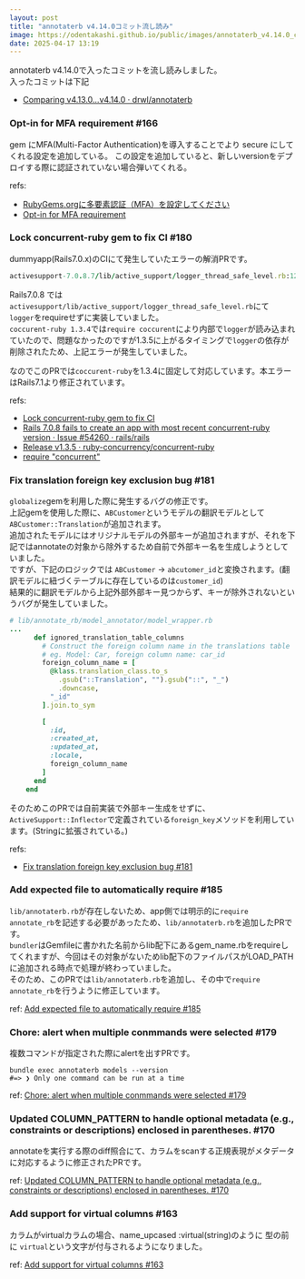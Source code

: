 ```yaml
---
layout: post
title: "annotaterb v4.14.0コミット流し読み"
image: https://odentakashi.github.io/public/images/annotaterb_v4.14.0_commit_reading.png
date: 2025-04-17 13:19
---
```

annotaterb v4.14.0で入ったコミットを流し読みしました。<br>
入ったコミットは下記
- [Comparing v4\.13\.0\.\.\.v4\.14\.0 · drwl/annotaterb](https://github.com/drwl/annotaterb/compare/v4.13.0...v4.14.0)

### Opt-in for MFA requirement #166
gem にMFA(Multi-Factor Authentication)を導入することでより secure にしてくれる設定を追加している。
この設定を追加していると、新しいversionをデプロイする際に認証されていない場合弾いてくれる。

refs:
- [RubyGems\.orgに多要素認証（MFA）を設定してください](https://techracho.bpsinc.jp/hachi8833/2019_04_22/73587)
- [Opt\-in for MFA requirement ](https://github.com/drwl/annotaterb/pull/166)

### Lock concurrent-ruby gem to fix CI #180
dummyapp(Rails7.0.x)のCIにて発生していたエラーの解消PRです。

```rb
activesupport-7.0.8.7/lib/active_support/logger_thread_safe_level.rb:12:in `<module:LoggerThreadSafeLevel>': uninitialized constant ActiveSupport::LoggerThreadSafeLevel::Logger (NameError)
```

Rails7.0.8 では `activesupport/lib/active_support/logger_thread_safe_level.rb`にて `logger`をrequireせずに実装していました。<br>
`coccurent-ruby 1.3.4`では`require coccurent`により内部で`logger`が読み込まれていたので、問題なかったのですが1.3.5に上がるタイミングで`logger`の依存が削除されたため、上記エラーが発生していました。<br>

なのでこのPRでは`coccurent-ruby`を1.3.4に固定して対応しています。本エラーはRails7.1より修正されています。

refs:
- [Lock concurrent\-ruby gem to fix CI](https://github.com/drwl/annotaterb/pull/180)
- [Rails 7\.0\.8 fails to create an app with most recent concurrent\-ruby version · Issue \#54260 · rails/rails](https://github.com/rails/rails/issues/54260)
- [Release v1\.3\.5 · ruby\-concurrency/concurrent\-ruby](https://github.com/ruby-concurrency/concurrent-ruby/releases/tag/v1.3.5)
- [require "concurrent"](https://github.com/rails/rails/commit/0f5e7a66143a8f59a7f0f03b79c7f5c1015f3850)

### Fix translation foreign key exclusion bug #181
`globalize`gemを利用した際に発生するバグの修正です。<br>
上記gemを使用した際に、`ABCustomer`というモデルの翻訳モデルとして`ABCustomer::Translation`が追加されます。<br>
追加されたモデルにはオリジナルモデルの外部キーが追加されますが、それを下記ではannotateの対象から除外するため自前で外部キー名を生成しようとしていました。<br>
ですが、下記のロジックでは `ABCustomer` -> `abcutomer_id`と変換されます。(翻訳モデルに紐づくテーブルに存在しているのは`customer_id`)<br>
結果的に翻訳モデルから上記外部外部キー見つからず、キーが除外されないというバグが発生していました。

```rb
# lib/annotate_rb/model_annotator/model_wrapper.rb
...
      def ignored_translation_table_columns
        # Construct the foreign column name in the translations table
        # eg. Model: Car, foreign column name: car_id
        foreign_column_name = [
          @klass.translation_class.to_s
            .gsub("::Translation", "").gsub("::", "_")
            .downcase,
          "_id"
        ].join.to_sym

        [
          :id,
          :created_at,
          :updated_at,
          :locale,
          foreign_column_name
        ]
      end
    end
```

そのためこのPRでは自前実装で外部キー生成をせずに、`ActiveSupport::Inflector`で定義されている`foreign_key`メソッドを利用しています。(Stringに拡張されている。)

refs:
- [Fix translation foreign key exclusion bug \#181](https://github.com/drwl/annotaterb/pull/181)

### Add expected file to automatically require #185
`lib/annotaterb.rb`が存在しないため、app側では明示的に`require annotate_rb`を記述する必要があったため、`lib/annotaterb.rb`を追加したPRです。<br>
`bundler`はGemfileに書かれた名前からlib配下にあるgem_name.rbをrequireしてくれますが、今回はその対象がないためlib配下のファイルパスがLOAD_PATHに追加される時点で処理が終わっていました。<br>
そのため、このPRでは`lib/annotaterb.rb`を追加し、その中で`require annotate_rb`を行うように修正しています。

ref: [Add expected file to automatically require \#185](https://github.com/drwl/annotaterb/pull/185)

### Chore: alert when multiple conmmands were selected #179
複数コマンドが指定された際にalertを出すPRです。

```shell
bundle exec annotaterb models --version
#=> ❯ Only one command can be run at a time
```

ref: [Chore: alert when multiple conmmands were selected \#179](https://github.com/drwl/annotaterb/pull/179)

### Updated COLUMN_PATTERN to handle optional metadata (e.g., constraints or descriptions) enclosed in parentheses. #170
annotateを実行する際のdiff照合にて、カラムをscanする正規表現がメタデータに対応するように修正されたPRです。

ref: [Updated COLUMN\_PATTERN to handle optional metadata \(e\.g\., constraints or descriptions\) enclosed in parentheses\. \#170](https://github.com/drwl/annotaterb/pull/170)

### Add support for virtual columns #163
カラムがvirtualカラムの場合、name_upcased :virtual(string)のように 型の前に `virtual`という文字が付与されるようになりました。

ref: [Add support for virtual columns \#163](https://github.com/drwl/annotaterb/pull/163)
